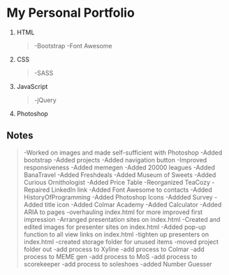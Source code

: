 # My Personal Portfolio

1. HTML
   > -Bootstrap
   > -Font Awesome
2. CSS
   > -SASS
3. JavaScript
   > -jQuery
4. Photoshop

## Notes

> -Worked on images and made self-sufficient with Photoshop
> -Added bootstrap
> -Added projects
> -Added navigation button
> -Improved responsiveness
> -Added memegen
> -Added 20000 leagues
> -Added BanaTravel
> -Added Freshdeals
> -Added Museum of Sweets
> -Added Curious Ornithologist
> -Added Price Table
> -Reorganized TeaCozy
> -Repaired LinkedIn link
> -Added Font Awesome to contacts
> -Added HistoryOfProgramming
> -Added Photoshop Icons
> -Addded Survey
> -Added title icon
> -Added Colmar Academy
> -Added Calculator
> -Added ARIA to pages
> -overhauling index.html for more improved first impression
> -Arranged presentation sites on index.html
> -Created and edited images for presenter sites on index.html
> -Added pop-up function to all view links on index.html
> -tighten up presenters on index.html
> -created storage folder for unused items
> -moved project folder out
> -add process to Xyline
> -add process to Colmar
> -add process to MEME gen
> -add process to MoS
> -add process to scorekeeper
> -add process to soleshoes
> -added Number Guesser
